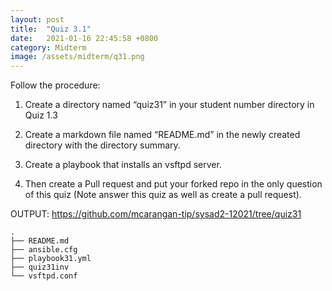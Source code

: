 ```yaml
---
layout: post
title:  "Quiz 3.1"
date:   2021-01-16 22:45:58 +0800
category: Midterm
image: /assets/midterm/q31.png
---
```

Follow the procedure:

1. Create a directory named “quiz31” in your student number directory in Quiz 1.3

2. Create a markdown file named “README.md” in the newly created directory with the directory summary.

3. Create a playbook that installs an vsftpd server.

4. Then create a Pull request and put your forked repo in the only question of this quiz (Note answer this quiz as well as create a pull request).

OUTPUT: https://github.com/mcarangan-tip/sysad2-12021/tree/quiz31

```
.
├── README.md
├── ansible.cfg
├── playbook31.yml
├── quiz31inv
└── vsftpd.conf
```
